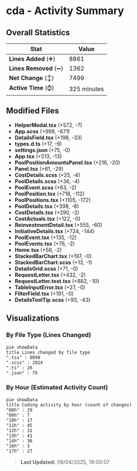 # cda - Activity Summary 

## Overall Statistics

| Stat                   | Value                                                             |
| ---------------------- | ----------------------------------------------------------------- |
| **Lines Added** (➕)   | 8861                                          |
| **Lines Removed** (➖) | 1362                                        |
| **Net Change** (↕)    | 7499                |
| **Active Time** (⌚)   | 325 minutes |


## Modified Files
- **HelperModal.tsx** (+572, -7)
- **App.scss** (+998, -671)
- **DetailsField.tsx** (+198, -33)
- **types.d.ts** (+17, -9)
- **settings.json** (+75, -0)
- **App.tsx** (+513, -13)
- **PoolPositionAmountsPanel.tsx** (+216, -20)
- **Panel.tsx** (+61, -29)
- **CostDetails.scss** (+25, -4)
- **PoolDetails.scss** (+36, -4)
- **PoolEvent.scss** (+63, -2)
- **PoolPosition.tsx** (+718, -112)
- **PoolPositions.tsx** (+1105, -172)
- **PoolDetails.tsx** (+398, -8)
- **CostDetails.tsx** (+290, -2)
- **CostActuals.tsx** (+122, -0)
- **ReinvestmentDetail.tsx** (+555, -60)
- **InitiativeDetails.tsx** (+724, -144)
- **PoolEvent.tsx** (+135, -12)
- **PoolEvents.tsx** (+76, -2)
- **Home.tsx** (+58, -2)
- **StackedBarChart.tsx** (+197, -0)
- **StackedBarChart.scss** (+13, -1)
- **DetailsGrid.scss** (+71, -0)
- **RequestLetter.tsx** (+432, -2)
- **RequestLetter.test.tsx** (+882, -10)
- **TableInputError.tsx** (+27, -0)
- **FilterField.tsx** (+191, -0)
- **DetailsToolTip.scss** (+93, -43)

## Visualizations

### By File Type (Lines Changed)

```mermaid
pie showData
title Lines changed by file type
".tsx" : 8098
".scss" : 2024
".ts" : 26
".json" : 75
```

### By Hour (Estimated Activity Count)

```mermaid
pie showData
title Coding activity by hour (count of changes)
"08h" : 29
"09h" : 7
"10h" : 17
"11h" : 45
"12h" : 31
"13h" : 41
"14h" : 36
"16h" : 3
"17h" : 27
```


> **Last Updated:** 09/04/2025, 18:00:07